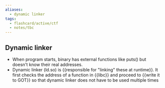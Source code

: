```yaml
---
aliases:
  - dynamic linker
tags:
  - flashcard/active/ctf
  - notes/tbc
---
```


## Dynamic linker
- When program starts, binary has external functions like puts() but doesn't know their real addresses.  
- Dynamic linker (ld.so) is {{responsible for "linking" these at runtime}}. It first checks the address of a function in {{libc}} and proceed to {{write it to GOT}} so that dynamic linker does not have to be used multiple times <!--SR:!2024-12-18,4,270!2024-12-18,4,270!2024-12-18,4,270--> 


